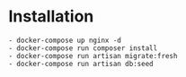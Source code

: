 # Installation

    - docker-compose up nginx -d
    - docker-compose run composer install
    - docker-compose run artisan migrate:fresh
    - docker-compose run artisan db:seed
